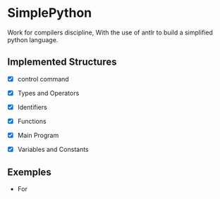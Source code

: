 # SimplePython
Work for compilers discipline, With the use of antlr to build a simplified python language.

## Implemented Structures
- [x] control command
- [x] Types and Operators
- [x] Identifiers
- [x] Functions
- [x] Main Program
- [X] Variables and Constants


## Exemples

* For 
```

```
